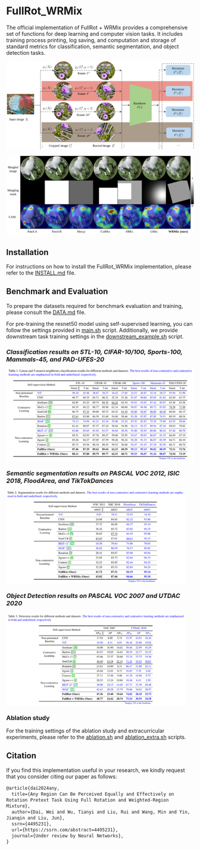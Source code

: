# FullRot_WRMix
The official implementation of FullRot + WRMix provides a comprehensive set of functions for deep learning and computer vision tasks. It includes training process printing, log saving, and computation and storage of standard metrics for classification, semantic segmentation, and object detection tasks.


![](./readme/framework.svg)

![](./readme/mixcam.svg)

## Installation

For instructions on how to install the FullRot_WRMix implementation, please refer to the [INSTALL.md](readme/INSTALL.md) file.

## Benchmark and Evaluation

To prepare the datasets required for benchmark evaluation and training, please consult the [DATA.md](readme/DATA.md) file. 

For pre-training the resnet50 model using self-supervised learning, you can follow the settings provided in [main.sh](shell/main.sh) script. Additionally, we provide downstream task training settings in the [downstream_example.sh](shell/downstream_example.sh) script.

### *Classification results on STL-10, CIFAR-10/100, Sports-100, Mammals-45, and PAD-UFES-20*  

<p align="left"> <img src=readme/classification.png align="center" width="1080px">

### *Semantic segmentation results on PASCAL VOC 2012, ISIC 2018, FloodArea, and TikTokDances*  

<p align="left"> <img src=readme/segmentation.png align="center" width="480px">

### *Object Detection results on PASCAL VOC 2007 and UTDAC 2020*  

<p align="left"> <img src=readme/detection.png align="center" width="480px">

### Ablation study
For the training settings of the ablation study and extracurricular experiments, please refer to the [ablation.sh](shell/ablation.sh) and [ablation_extra.sh](shell/ablation_extra.sh) scripts.

## Citation

If you find this implementation useful in your research, we kindly request that you consider citing our paper as follows:

    @article{dai2024any,
      title={Any Region Can Be Perceived Equally and Effectively on Rotation Pretext Task Using Full Rotation and Weighted-Region Mixture},
      author={Dai, Wei and Wu, Tianyi and Liu, Rui and Wang, Min and Yin, Jianqin and Liu, Jun},
      ssrn={4495231},
      url={https://ssrn.com/abstract=4495231},
      journal={Under review by Neural Networks},
    }
